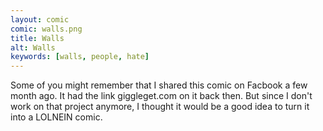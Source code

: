 ```yaml
---
layout: comic
comic: walls.png
title: Walls
alt: Walls
keywords: [walls, people, hate]
---
```


Some of you might remember that I shared this comic on Facbook a few month ago.
It had the link giggleget.com on it back then.
But since I don't work on that project anymore, I thought it would be a good idea to turn it into a LOLNEIN comic. 